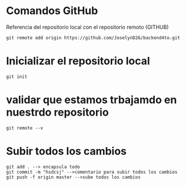 # Comandos GitHub
Referencia del repositorio local con el repositorio remoto  (GITHUB)
````
git remote add origin https://github.com/JoselynD26/backend4to.git
````
# Inicializar el repositorio local
```
git init
```
# validar que estamos trbajamdo en nuestrdo repositorio
```
git remote --v
```
# Subir todos los cambios
```
git add . --> encapsula todo 
git commit -m "hsdcsj" -->comentario para subir todos los cambios
git push -f origin master -->sube todos los cambios
```